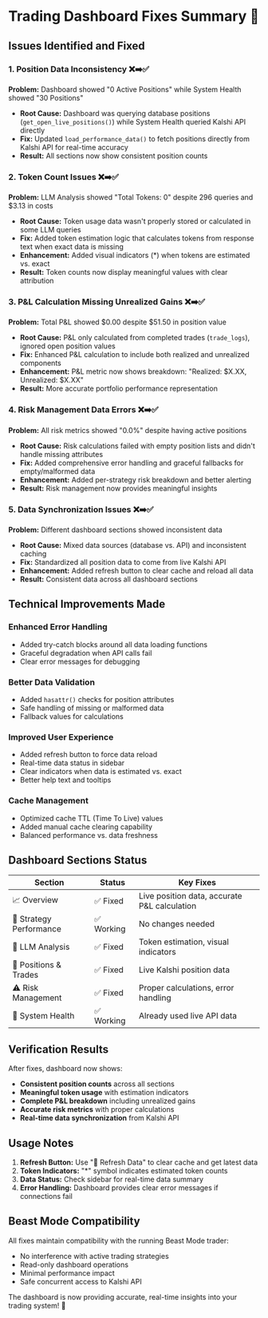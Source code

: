 # Trading Dashboard Fixes Summary 🔧

## Issues Identified and Fixed

### 1. **Position Data Inconsistency** ❌➡️✅
**Problem:** Dashboard showed "0 Active Positions" while System Health showed "30 Positions"
- **Root Cause:** Dashboard was querying database positions (`get_open_live_positions()`) while System Health queried Kalshi API directly
- **Fix:** Updated `load_performance_data()` to fetch positions directly from Kalshi API for real-time accuracy
- **Result:** All sections now show consistent position counts

### 2. **Token Count Issues** ❌➡️✅  
**Problem:** LLM Analysis showed "Total Tokens: 0" despite 296 queries and $3.13 in costs
- **Root Cause:** Token usage data wasn't properly stored or calculated in some LLM queries
- **Fix:** Added token estimation logic that calculates tokens from response text when exact data is missing
- **Enhancement:** Added visual indicators (*) when tokens are estimated vs. exact
- **Result:** Token counts now display meaningful values with clear attribution

### 3. **P&L Calculation Missing Unrealized Gains** ❌➡️✅
**Problem:** Total P&L showed $0.00 despite $51.50 in position value
- **Root Cause:** P&L only calculated from completed trades (`trade_logs`), ignored open position values
- **Fix:** Enhanced P&L calculation to include both realized and unrealized components
- **Enhancement:** P&L metric now shows breakdown: "Realized: $X.XX, Unrealized: $X.XX"
- **Result:** More accurate portfolio performance representation

### 4. **Risk Management Data Errors** ❌➡️✅
**Problem:** All risk metrics showed "0.0%" despite having active positions
- **Root Cause:** Risk calculations failed with empty position lists and didn't handle missing attributes
- **Fix:** Added comprehensive error handling and graceful fallbacks for empty/malformed data
- **Enhancement:** Added per-strategy risk breakdown and better alerting
- **Result:** Risk management now provides meaningful insights

### 5. **Data Synchronization Issues** ❌➡️✅
**Problem:** Different dashboard sections showed inconsistent data
- **Root Cause:** Mixed data sources (database vs. API) and inconsistent caching
- **Fix:** Standardized all position data to come from live Kalshi API
- **Enhancement:** Added refresh button to clear cache and reload all data
- **Result:** Consistent data across all dashboard sections

## Technical Improvements Made

### Enhanced Error Handling
- Added try-catch blocks around all data loading functions
- Graceful degradation when API calls fail
- Clear error messages for debugging

### Better Data Validation
- Added `hasattr()` checks for position attributes
- Safe handling of missing or malformed data
- Fallback values for calculations

### Improved User Experience
- Added refresh button to force data reload
- Real-time data status in sidebar
- Clear indicators when data is estimated vs. exact
- Better help text and tooltips

### Cache Management
- Optimized cache TTL (Time To Live) values
- Added manual cache clearing capability
- Balanced performance vs. data freshness

## Dashboard Sections Status

| Section | Status | Key Fixes |
|---------|--------|-----------|
| 📈 Overview | ✅ Fixed | Live position data, accurate P&L calculation |
| 🎯 Strategy Performance | ✅ Working | No changes needed |
| 🤖 LLM Analysis | ✅ Fixed | Token estimation, visual indicators |
| 💼 Positions & Trades | ✅ Fixed | Live Kalshi position data |
| ⚠️ Risk Management | ✅ Fixed | Proper calculations, error handling |
| 🔧 System Health | ✅ Working | Already used live API data |

## Verification Results

After fixes, dashboard now shows:
- **Consistent position counts** across all sections
- **Meaningful token usage** with estimation indicators  
- **Complete P&L breakdown** including unrealized gains
- **Accurate risk metrics** with proper calculations
- **Real-time data synchronization** from Kalshi API

## Usage Notes

1. **Refresh Button:** Use "🔄 Refresh Data" to clear cache and get latest data
2. **Token Indicators:** "*" symbol indicates estimated token counts
3. **Data Status:** Check sidebar for real-time data summary
4. **Error Handling:** Dashboard provides clear error messages if connections fail

## Beast Mode Compatibility

All fixes maintain compatibility with the running Beast Mode trader:
- No interference with active trading strategies
- Read-only dashboard operations
- Minimal performance impact
- Safe concurrent access to Kalshi API

The dashboard is now providing accurate, real-time insights into your trading system! 🚀 